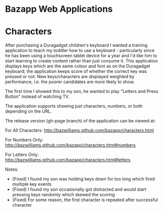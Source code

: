 Bazapp Web Applications
=======================

Characters
==========

After purchasing a Duragadget children's keyboard I wanted a training application to teach my toddler how to use a keyboard - particularly since he has been using a touchscreen tablet device for a year and I'd like him to start learning to create content rather than just consume it. This application displays keys which are the same colour and font as on the Duragadget keyboard; the application keeps score of whether the correct key was pressed or not. New keys/characters are displayed weighted by performance, i.e. the poorer candidates are more likely to show. 

The first time I showed this to my son, he wanted to play "Letters and Press Button" instead of watching TV. 

The application supports showing just characters, numbers, or both depending on the URL. 

The release version (gh-page branch) of the application can be viewed at:

For All Characters:
http://bazwilliams.github.com/bazapp/characters.html

For Numbers Only:
http://bazwilliams.github.com/bazapp/characters.html#numbers

For Letters Only:
http://bazwilliams.github.com/bazapp/characters.html#letters

Notes:
* [Fixed] I found my son was holding keys down for too long which fired multiple key events
* [Fixed] I found my son occasionally got distracted and would start pressing keys randomly which skewed the scoring
* [Fixed] For some reason, the first character is repeated after successful character
